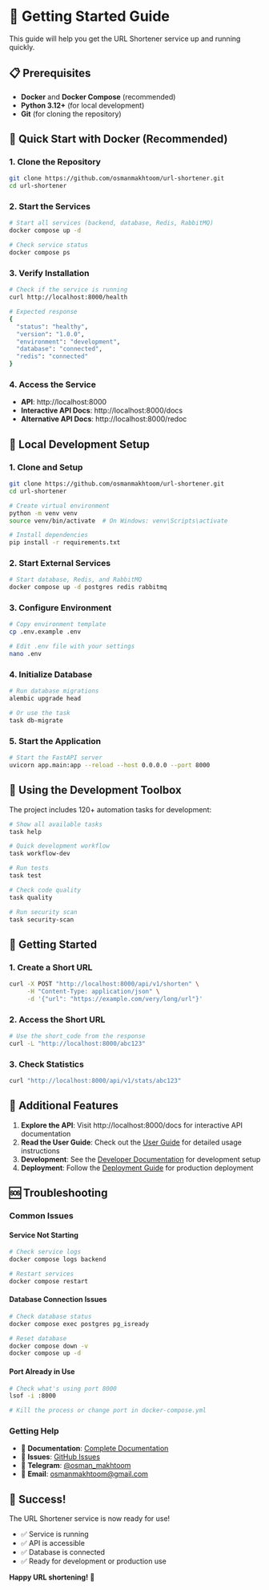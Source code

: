 # 🚀 Getting Started Guide

This guide will help you get the URL Shortener service up and running quickly.

## 📋 Prerequisites

- **Docker** and **Docker Compose** (recommended)
- **Python 3.12+** (for local development)
- **Git** (for cloning the repository)

## 🐳 Quick Start with Docker (Recommended)

### 1. Clone the Repository

```bash
git clone https://github.com/osmanmakhtoom/url-shortener.git
cd url-shortener
```

### 2. Start the Services

```bash
# Start all services (backend, database, Redis, RabbitMQ)
docker compose up -d

# Check service status
docker compose ps
```

### 3. Verify Installation

```bash
# Check if the service is running
curl http://localhost:8000/health

# Expected response
{
  "status": "healthy",
  "version": "1.0.0",
  "environment": "development",
  "database": "connected",
  "redis": "connected"
}
```

### 4. Access the Service

- **API**: http://localhost:8000
- **Interactive API Docs**: http://localhost:8000/docs
- **Alternative API Docs**: http://localhost:8000/redoc

## 🐍 Local Development Setup

### 1. Clone and Setup

```bash
git clone https://github.com/osmanmakhtoom/url-shortener.git
cd url-shortener

# Create virtual environment
python -m venv venv
source venv/bin/activate  # On Windows: venv\Scripts\activate

# Install dependencies
pip install -r requirements.txt
```

### 2. Start External Services

```bash
# Start database, Redis, and RabbitMQ
docker compose up -d postgres redis rabbitmq
```

### 3. Configure Environment

```bash
# Copy environment template
cp .env.example .env

# Edit .env file with your settings
nano .env
```

### 4. Initialize Database

```bash
# Run database migrations
alembic upgrade head

# Or use the task
task db-migrate
```

### 5. Start the Application

```bash
# Start the FastAPI server
uvicorn app.main:app --reload --host 0.0.0.0 --port 8000
```

## 🔧 Using the Development Toolbox

The project includes 120+ automation tasks for development:

```bash
# Show all available tasks
task help

# Quick development workflow
task workflow-dev

# Run tests
task test

# Check code quality
task quality

# Run security scan
task security-scan
```

## 📖 Getting Started

### 1. Create a Short URL

```bash
curl -X POST "http://localhost:8000/api/v1/shorten" \
     -H "Content-Type: application/json" \
     -d '{"url": "https://example.com/very/long/url"}'
```

### 2. Access the Short URL

```bash
# Use the short_code from the response
curl -L "http://localhost:8000/abc123"
```

### 3. Check Statistics

```bash
curl "http://localhost:8000/api/v1/stats/abc123"
```

## 🎯 Additional Features

1. **Explore the API**: Visit http://localhost:8000/docs for interactive API documentation
2. **Read the User Guide**: Check out the [User Guide](user-guide.md) for detailed usage instructions
3. **Development**: See the [Developer Documentation](../developer/development-setup.md) for development setup
4. **Deployment**: Follow the [Deployment Guide](../deployment/DEPLOYMENT.md) for production deployment

## 🆘 Troubleshooting

### Common Issues

#### Service Not Starting
```bash
# Check service logs
docker compose logs backend

# Restart services
docker compose restart
```

#### Database Connection Issues
```bash
# Check database status
docker compose exec postgres pg_isready

# Reset database
docker compose down -v
docker compose up -d
```

#### Port Already in Use
```bash
# Check what's using port 8000
lsof -i :8000

# Kill the process or change port in docker-compose.yml
```

### Getting Help

- 📖 **Documentation**: [Complete Documentation](../README.md)
- 🐛 **Issues**: [GitHub Issues](https://github.com/osmanmakhtoom/url-shortener/issues)
- 💬 **Telegram**: [@osman_makhtoom](https://t.me/osman_makhtoom)
- 📧 **Email**: osmanmakhtoom@gmail.com

## 🎉 Success!

The URL Shortener service is now ready for use! 

- ✅ Service is running
- ✅ API is accessible
- ✅ Database is connected
- ✅ Ready for development or production use

**Happy URL shortening!** 🚀
